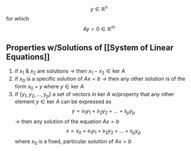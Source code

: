 $$y \in \mathbb{R}^n$$ for which 
$$Ay = 0 \in \mathbb{R}^m$$

## Properties w/Solutions of [[System of Linear Equations]]
1) if $x_1$ & $x_2$ are solutions $\rightarrow$ then $x_1 - x_2 \in \text{ker } A$ 
2) if $x_0$ is a specific solution of $Ax = b$ $\rightarrow$ then any other solution is of the form $x_0 + y$ where $y \in \text{ker }A$ 
3) if $\{y_1, y_2, \dots, y_p \}$ a set of vectors in $\text{ker } A$ w/property that any other element $y\in \text{ker }A$ can be expressed as 
$$y = s_1y_1 + s_2 y_2 + \dots + s_p y_p$$
	$\rightarrow$ then any solution of the equation $Ax = b$ 
$$x = x_0 + s_1y_1 + s_2 y_2 + \dots + s_p y_p$$
	where $x_0$ is a fixed, particular solution of $Ax = b$